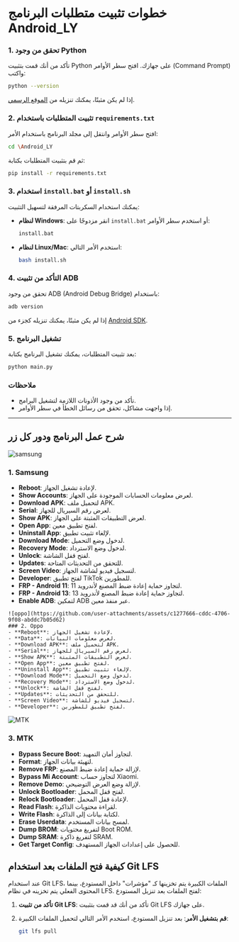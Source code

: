 # خطوات تثبيت متطلبات البرنامج **Android_LY**

### 1. تحقق من وجود Python
تأكد من أنك قمت بتثبيت Python على جهازك. افتح سطر الأوامر (Command Prompt) واكتب:

```bash
python --version
```

إذا لم يكن مثبتًا، يمكنك تنزيله من [الموقع الرسمي](https://www.python.org/downloads/).

### 2. تثبيت المتطلبات باستخدام `requirements.txt`
افتح سطر الأوامر وانتقل إلى مجلد البرنامج باستخدام الأمر:

```bash
cd \Android_LY
```

ثم قم بتثبيت المتطلبات بكتابة:

```bash
pip install -r requirements.txt
```

### 3. استخدام `install.bat` أو `install.sh`
يمكنك استخدام السكربتات المرفقة لتسهيل التثبيت:

- **لنظام Windows**: انقر مزدوجًا على `install.bat` أو استخدم سطر الأوامر:

  ```bash
  install.bat
  ```

- **لنظام Linux/Mac**: استخدم الأمر التالي:

  ```bash
  bash install.sh
  ```

### 4. التأكد من تثبيت ADB
تحقق من وجود ADB (Android Debug Bridge) باستخدام:

```bash
adb version
```

إذا لم يكن مثبتًا، يمكنك تنزيله كجزء من [Android SDK](https://developer.android.com/studio/releases/platform-tools).

### 5. تشغيل البرنامج
بعد تثبيت المتطلبات، يمكنك تشغيل البرنامج بكتابة:

```bash
python main.py
```

### ملاحظات
- تأكد من وجود الأذونات اللازمة لتشغيل البرامج.
- إذا واجهت مشاكل، تحقق من رسائل الخطأ في سطر الأوامر.

---

## شرح عمل البرنامج ودور كل زر


![samsung](https://github.com/user-attachments/assets/1656b8e1-0d59-4189-bd4b-56136ae4a9f8)
### 1. Samsung
- **Reboot**: لإعادة تشغيل الجهاز.
- **Show Accounts**: لعرض معلومات الحسابات الموجودة على الجهاز.
- **Download APK**: لتحميل ملف APK.
- **Serial**: لعرض رقم السيريال للجهاز.
- **Show APK**: لعرض التطبيقات المثبتة على الجهاز.
- **Open App**: لفتح تطبيق معين.
- **Uninstall App**: لإلغاء تثبيت تطبيق.
- **Download Mode**: لدخول وضع التحميل.
- **Recovery Mode**: لدخول وضع الاسترداد.
- **Unlock**: لفتح قفل الشاشة.
- **Updates**: للتحقق من التحديثات المتاحة.
- **Screen Video**: لتسجيل فيديو لشاشة الجهاز.
- **Developer**: لفتح تطبيق TikTok للمطورين.
- **FRP - Android 11**: لتجاوز حماية إعادة ضبط المصنع لأندرويد 11.
- **FRP - Android 13**: لتجاوز حماية إعادة ضبط المصنع لأندرويد 13.
- **Enable ADB**: لتمكين ADB عبر منفذ معين.
```
![oppo](https://github.com/user-attachments/assets/c1277666-cddc-4706-9f08-abddc7b05d62)
### 2. Oppo
- **Reboot**: لإعادة تشغيل الجهاز.
- **Data**: لعرض معلومات البيانات.
- **Download APK**: لتحميل ملف APK.
- **Serial**: لعرض رقم السيريال للجهاز.
- **Show APK**: لعرض التطبيقات المثبتة.
- **Open App**: لفتح تطبيق معين.
- **Uninstall App**: لإلغاء تثبيت تطبيق.
- **Download Mode**: لدخول وضع التحميل.
- **Recovery Mode**: لدخول وضع الاسترداد.
- **Unlock**: لفتح قفل الشاشة.
- **Updates**: للتحقق من التحديثات.
- **Screen Video**: لتسجيل فيديو للشاشة.
- **Developer**: لفتح تطبيق للمطورين.
```
![MTK](https://github.com/user-attachments/assets/c1a2ae35-0bbe-43c9-b71f-c45a90b4494c)
### 3. MTK
- **Bypass Secure Boot**: لتجاوز أمان التمهيد.
- **Format**: لتهيئة بيانات الجهاز.
- **Remove FRP**: لإزالة حماية إعادة ضبط المصنع.
- **Bypass Mi Account**: لتجاوز حساب Xiaomi.
- **Remove Demo**: لإزالة وضع العرض التوضيحي.
- **Unlock Bootloader**: لفتح قفل المحمل.
- **Relock Bootloader**: لإعادة قفل المحمل.
- **Read Flash**: لقراءة محتويات الذاكرة.
- **Write Flash**: لكتابة بيانات إلى الذاكرة.
- **Erase Userdata**: لمسح بيانات المستخدم.
- **Dump BROM**: لتفريغ محتويات Boot ROM.
- **Dump SRAM**: لتفريغ ذاكرة SRAM.
- **Get Target Config**: للحصول على إعدادات الجهاز المستهدف.
## كيفية فتح الملفات بعد استخدام Git LFS

عند استخدام Git LFS، الملفات الكبيرة يتم تخزينها كـ "مؤشرات" داخل المستودع، بينما المحتوى الفعلي يتم تخزينه في نظام LFS. لفتح الملفات بعد تنزيل المستودع:

1. **تأكد من تثبيت Git LFS**:
   تأكد من أنك قد قمت بتثبيت Git LFS على جهازك.

2. **قم بتشغيل الأمر**:
   بعد تنزيل المستودع، استخدم الأمر التالي لتحميل الملفات الكبيرة:
   ```bash
   git lfs pull
